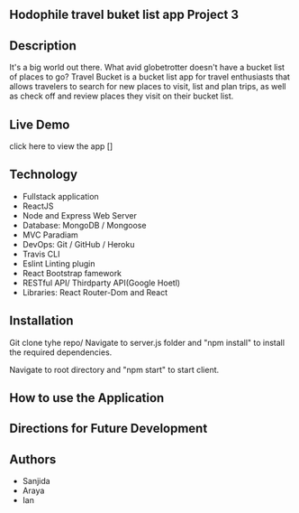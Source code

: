 ## Hodophile travel buket list app Project 3


## Description 

It's a big world out there. What avid globetrotter doesn't have a bucket list of places to go? Travel Bucket is a bucket list app for travel enthusiasts that allows travelers to search for new places to visit, list and plan trips, as well as check off and review places they visit on their bucket list.


## Live Demo 

click here to view the app []

## Technology

* Fullstack application
* ReactJS
* Node and Express Web Server
* Database: MongoDB / Mongoose 
* MVC Paradiam
* DevOps: Git / GitHub / Heroku
* Travis CLI
* Eslint Linting plugin
* React Bootstrap famework
* RESTful API/ Thirdparty API(Google Hoetl)
* Libraries: React Router-Dom and React


## Installation

Git clone tyhe repo/ Navigate to server.js folder and "npm install" to install the required dependencies.

Navigate to root directory and "npm start" to start client.



## How to use the Application






## Directions for Future Development






## Authors

* Sanjida
* Araya
* Ian